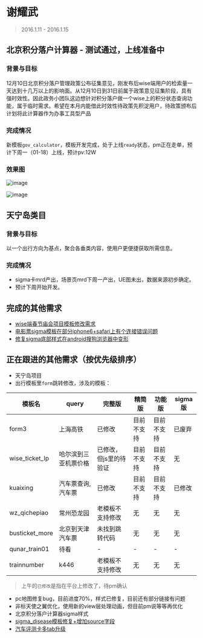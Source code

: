 # 谢耀武

> 2016.1.11 - 2016.1.15

## 北京积分落户计算器 - 测试通过，上线准备中

### 背景与目标

12月10日北京积分落户管理政策公布征集意见，刚发布后wise端用户的检索量一天达到十几万以上的影响面。从12月10日到31日前属于政策意见征集阶段，具有强时效性。因此政务小团队这边想针对积分落户做一个wise上的积分状态查询功能，属于临时需求。希望在本月内能借此时效性待政策先积淀用户，待政策颁布后计划将此计算器作为办事工具型产品

### 完成情况

新模板`gov_calculator`，模板开发完成，处于上线`ready`状态，pm正在走单，预计下周一（01-18）上线，预计pv:12W

### 效果图

![image](http://gitlab.baidu.com/psfe/ala-weeklyreport/uploads/0c96e410190406895dc4b1a3782af065/image.png)

![image](http://gitlab.baidu.com/psfe/ala-weeklyreport/uploads/0556eaa2fea09d434034510851f64cdb/image.png)

## 天宁岛类目

### 背景与目标

以一个出行方向为基点，聚合各垂类内容，使用户更便捷获取所需信息。

### 完成情况

- sigma卡mrd产出，场景页mrd下周一产出，UE图未出，数据来源初步确定。
- 预计下周开始开发。

## 完成的其他需求

* [wise端春节庙会项目模板修改需求](http://icafe.baidu.com/issue/WiseAladdinTemplate-1230/)
* [电影票sigma模板在部分iphone6+safari上有个连接错误问题](http://icafe.baidu.com/issue/WiseAladdinTemplate-1218/)
* [修复sigma底部样式在android搜狗浏览器中变形](http://icafe.baidu.com/issue/psfewebui-3282)

## 正在跟进的其他需求（按优先级排序）

* 天宁岛项目
* 出行模板里`form`跳转修改，涉及的模板：

模板名 | query | 完整版 | 精简版 | 功能版 | sigma版
--- | --- | --- | --- | --- | ---
form3 | 上海高铁 | 已修改 | 目前不支持 | 目前不支持 | 已废弃
wise_ticket_lp | 哈尔滨到三亚机票价格 | 已修改，但js里的待验证 | 目前不支持 | 目前不支持 | 无
kuaixing | 汽车票查询, 汽车票 | 已修改 | 目前不支持 | 目前不支持 | 已修改
wz_qichepiao | 常州恐龙园 | 老模板不支持修改 | 无 | 无 | 无
busticket_more | 北京到天津汽车票 | 未找到跳转代码 | 无 | 无 | 无
qunar_train01 | 待看 | - | - | - | -
trainnumber | k446 | 老模板不支持修改 | 无 | 无 | 无

> 上午的`已修改`是指在平台上修改了，待pm确认

* pc地图修复bug，目前进度70%，样式已修复，目前还有部分链接有问题
* 非标天使之翼优化，使用新的view层处理动画，但目前pm说等等再优化
* 北京积分落户计算器sigma样式
* [sigma_disease模板修复+增加source字段](http://icafe.baidu.com/issue/4263397/)
* [汽车评测卡多tab升级](http://icafe.baidu.com/issue/WiseAladdinTemplate-1011)
